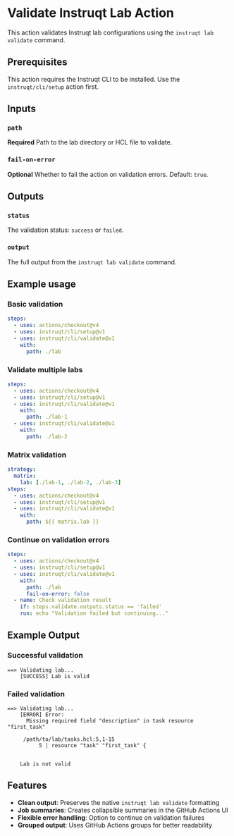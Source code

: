 # Validate Instruqt Lab Action

This action validates Instruqt lab configurations using the `instruqt lab validate` command.

## Prerequisites

This action requires the Instruqt CLI to be installed. Use the `instruqt/cli/setup` action first.

## Inputs

### `path`

**Required** Path to the lab directory or HCL file to validate.

### `fail-on-error`

**Optional** Whether to fail the action on validation errors. Default: `true`.

## Outputs

### `status`

The validation status: `success` or `failed`.

### `output`

The full output from the `instruqt lab validate` command.

## Example usage

### Basic validation

```yaml
steps:
  - uses: actions/checkout@v4
  - uses: instruqt/cli/setup@v1
  - uses: instruqt/cli/validate@v1
    with:
      path: ./lab
```

### Validate multiple labs

```yaml
steps:
  - uses: actions/checkout@v4
  - uses: instruqt/cli/setup@v1
  - uses: instruqt/cli/validate@v1
    with:
      path: ./lab-1
  - uses: instruqt/cli/validate@v1
    with:
      path: ./lab-2
```

### Matrix validation

```yaml
strategy:
  matrix:
    lab: [./lab-1, ./lab-2, ./lab-3]
steps:
  - uses: actions/checkout@v4
  - uses: instruqt/cli/setup@v1
  - uses: instruqt/cli/validate@v1
    with:
      path: ${{ matrix.lab }}
```

### Continue on validation errors

```yaml
steps:
  - uses: actions/checkout@v4
  - uses: instruqt/cli/setup@v1
  - uses: instruqt/cli/validate@v1
    with:
      path: ./lab
      fail-on-error: false
  - name: Check validation result
    if: steps.validate.outputs.status == 'failed'
    run: echo "Validation failed but continuing..."
```

## Example Output

### Successful validation

```
==> Validating lab...
    [SUCCESS] Lab is valid
```

### Failed validation

```
==> Validating lab...
    [ERROR] Error:
      Missing required field "description" in task resource "first_task"
    
     /path/to/lab/tasks.hcl:5,1-15
          5 | resource "task" "first_task" {
    
    
    Lab is not valid
```

## Features

- **Clean output**: Preserves the native `instruqt lab validate` formatting
- **Job summaries**: Creates collapsible summaries in the GitHub Actions UI
- **Flexible error handling**: Option to continue on validation failures
- **Grouped output**: Uses GitHub Actions groups for better readability